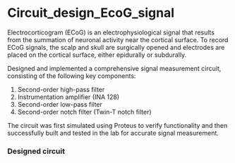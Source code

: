 # Circuit_design_EcoG_signal

Electrocorticogram (ECoG) is an electrophysiological signal that results from the summation of neuronal activity near the cortical surface. To record ECoG signals, the scalp and skull are surgically opened and electrodes are placed on the cortical surface, either epidurally or subdurally.

Designed and implemented a comprehensive signal measurement circuit, consisting of the following key components:

1. Second-order high-pass filter
2. Instrumentation amplifier (INA 128)
3. Second-order low-pass filter
4. Second-order notch filter (Twin-T notch filter)

The circuit was first simulated using Proteus to verify functionality and then successfully built and tested in the lab for accurate signal measurement.

### Designed circuit


